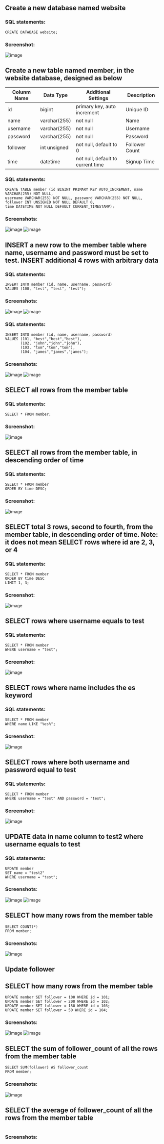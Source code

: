 ## Create a new database named website
### SQL statements:
```mysql
CREATE DATABASE website;
```
### Screenshot:
![image](https://github.com/arthur3000-tw/WeHelpAssignments/assets/49877804/16833a7a-65af-4671-b445-7461dc449b17)
## Create a new table named member, in the website database, designed as below
| Colunm Name | Data Type | Additional Settings | Description |
| ----------- | --------- | ------------------- | ----------- |
| id | bigint | primary key, auto increment | Unique ID |
| name | varchar(255) | not null | Name |
| username | varchar(255) | not null | Username |
| password | varchar(255) | not null | Password |
| follower | int unsigned | not null, default to 0 | Follower Count |
| time | datetime | not null, default to current time | Signup Time |
### SQL statements:
```mysql
CREATE TABLE member (id BIGINT PRIMARY KEY AUTO_INCREMENT, name VARCHAR(255) NOT NULL,
username VARCHAR(255) NOT NULL, password VARCHAR(255) NOT NULL,
follower INT UNSIGNED NOT NULL DEFAULT 0,
time DATETIME NOT NULL DEFAULT CURRENT_TIMESTAMP);
```
### Screenshots:
![image](https://github.com/arthur3000-tw/WeHelpAssignments/assets/49877804/d7298a4f-cc07-4074-a24c-30c196f06fae)
![image](https://github.com/arthur3000-tw/WeHelpAssignments/assets/49877804/afafd357-55e6-4e64-83cf-b35934d56870)
## INSERT a new row to the member table where name, username and password must be set to test. INSERT additional 4 rows with arbitrary data
### SQL statements:
```mysql
INSERT INTO member (id, name, username, password)
VALUES (100, "test", "test", "test");
```
### Screenshots:
![image](https://github.com/arthur3000-tw/WeHelpAssignments/assets/49877804/01d0f297-c6ab-4515-9e85-6d93a38d20a6)
![image](https://github.com/arthur3000-tw/WeHelpAssignments/assets/49877804/1895ec2d-db67-4af1-a11c-d58748944236)
### SQL statements:
```mysql
INSERT INTO member (id, name, username, password)
VALUES (101, "best","best","best"),
       (102, "john","john","john"),
       (103, "tom","tom","tom"),
       (104, "james","james","james");
```
### Screenshots:
![image](https://github.com/arthur3000-tw/WeHelpAssignments/assets/49877804/b5d75ebe-82a9-4d7c-8da1-baa25ed47c38)
![image](https://github.com/arthur3000-tw/WeHelpAssignments/assets/49877804/e9501073-e5dc-40e8-b078-32c459b6cf21)
## SELECT all rows from the member table
### SQL statements:
```mysql
SELECT * FROM member;
```
### Screenshot:
![image](https://github.com/arthur3000-tw/WeHelpAssignments/assets/49877804/e9501073-e5dc-40e8-b078-32c459b6cf21)
## SELECT all rows from the member table, in descending order of time
### SQL statements:
```mysql
SELECT * FROM member
ORDER BY time DESC;
```
### Screenshot:
![image](https://github.com/arthur3000-tw/WeHelpAssignments/assets/49877804/f2c9d8f6-866f-42ef-bf14-359210288c06)
## SELECT total 3 rows, second to fourth, from the member table, in descending order of time. Note: it does not mean SELECT rows where id are 2, 3, or 4
### SQL statements:
```mysql
SELECT * FROM member
ORDER BY time DESC
LIMIT 1, 3;
```
### Screenshot:
![image](https://github.com/arthur3000-tw/WeHelpAssignments/assets/49877804/0a6e18c1-6a7f-4704-a7ba-c56c450d748e)
## SELECT rows where username equals to test
### SQL statements:
```mysql
SELECT * FROM member
WHERE username = "test";
```
### Screenshot:
![image](https://github.com/arthur3000-tw/WeHelpAssignments/assets/49877804/3d613f3c-2730-4914-8ce9-1e6b04531ab6)
## SELECT rows where name includes the es keyword
### SQL statements:
```mysql
SELECT * FROM member
WHERE name LIKE "%es%";
```
### Screenshot:
![image](https://github.com/arthur3000-tw/WeHelpAssignments/assets/49877804/ee688c3a-e878-4391-be6e-6f95f572902b)
## SELECT rows where both username and password equal to test
### SQL statements:
```mysql
SELECT * FROM member
WHERE username = "test" AND password = "test";
```
### Screenshot:
![image](https://github.com/arthur3000-tw/WeHelpAssignments/assets/49877804/7a619586-076e-472f-ac38-4bbc465d5db6)
## UPDATE data in name column to test2 where username equals to test
### SQL statements:
```mysql
UPDATE member
SET name = "test2"
WHERE username = "test";
```
### Screenshots:
![image](https://github.com/arthur3000-tw/WeHelpAssignments/assets/49877804/070b9c47-262e-4e0e-bd9e-b73379f96b2c)
![image](https://github.com/arthur3000-tw/WeHelpAssignments/assets/49877804/63f8922b-b378-4f2f-99be-c6ee5d03cb32)
## SELECT how many rows from the member table
```mysql
SELECT COUNT(*)
FROM member;
```
### Screenshots:
![image](https://github.com/arthur3000-tw/WeHelpAssignments/assets/49877804/2a5505df-92fe-436d-8f66-1eafbe4bf40b)
## Update follower
## SELECT how many rows from the member table
```mysql
UPDATE member SET follower = 100 WHERE id = 101;
UPDATE member SET follower = 200 WHERE id = 102;
UPDATE member SET follower = 150 WHERE id = 103;
UPDATE member SET follower = 50 WHERE id = 104;
```
### Screenshots:
![image](https://github.com/arthur3000-tw/WeHelpAssignments/assets/49877804/2f735a5e-560f-4cf5-be64-ec45cc578b71)
![image](https://github.com/arthur3000-tw/WeHelpAssignments/assets/49877804/203d5439-7551-470e-b329-848e1f1d28ec)
## SELECT the sum of follower_count of all the rows from the member table
```mysql
SELECT SUM(follower) AS follower_count
FROM member;
```
### Screenshots:
![image](https://github.com/arthur3000-tw/WeHelpAssignments/assets/49877804/414ed144-f4b6-4666-a22b-24342cef99c4)
## SELECT the average of follower_count of all the rows from the member table
```mysql

```
### Screenshots:
